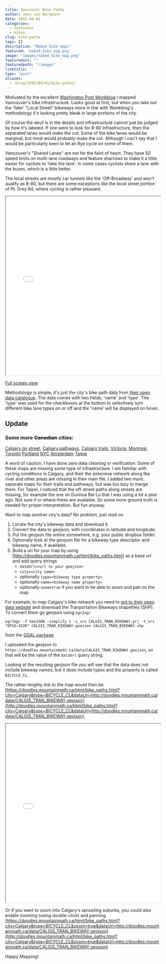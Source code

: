 ```yaml
---
title: Vancouver Bike Paths
author: Jens von Bergmann
date: 2015-04-01
categories:
  - Vancouver
  - bikes
slug: bike-paths
tags: []
description: "Naked bike maps"
featured: 'naked_bike_map.png'
image: "images/naked_bike_map.png"
featuredalt: ""
featuredpath: "/images"
linktitle: ''
type: "post"
aliases:
  - /blog/2015/04/01/bike-paths/
---
```






Motivated by the excellent [Washington Post Wonkblog](https://www.washingtonpost.com/blogs/wonkblog/wp/2015/04/01/bleak-maps-of-how-cities-look-using-only-their-bike-lanes/) I
mapped Vancouver's bike infrastructure. Looks good at first, but when you take out the 'fake' "Local Street" bikeways more in line with Wonkblog's methodology it's looking pretty
bleak in large portions of the city.

Of course the devil is in the details and infrastructure cannot just be judged by how it's labeled. If one were to look for 8-80 infrastructure, then the separated lanes
would make the cut. Some of the bike lanes would be marginal, but most would probably make the cut. Although I can't say that I would be particularly keen to let an 8yo cycle on
some of them.

Vancouver's "Shared Lanes" are not for the faint of heart. They have 50 speed limits on multi-lane roadways
and feature sharrows to make it a little easier for cyclists to 'take the lane'. In some cases cyclists share a lane with
the buses, which is a little better.

The local streets are mostly car tunnels like the 'Off-Broadway' and won't qualify as 8-80, but there are some exceptions like
the local street portion of Pt. Grey Rd, where cycling is rather pleasant.

<iframe src="/html/bike_paths.html?fh=50&nh=true" width="100%" height="580"></iframe>

[Full screen view](/html/bike_paths.html)

Methodology is simple, it's just the city's bike path data from [their open data catalogue](https://vancouver.ca/your-government/open-data-catalogue.aspx). The data
comes with two fields, 'name' and 'type'. The 'type' was used for the checkboxes at the bottom to selectively turn different
bike lane types on or off and the 'name' will be displayed on hover.

## Update

### Some more <strike>Canadian</strike> cities:

[Calgary on street](https://doodles.mountainmath.ca/html/bike_paths.html?city=Calgary,street&type=BICYCLE_CL&dataUrl=http://doodles.mountainmath.ca/data/CALGIS_TRAN_BIKEWAY.geojson),
[Calgary pathways](https://doodles.mountainmath.ca/html/bike_paths.html?city=Calgary,pathways&type=PRIORITY&name=LOCATION_D&dataUrl=http://doodles.mountainmath.ca/data/YYC_Path_BikeRoutes.geojson),
[Calgary trails](https://doodles.mountainmath.ca/html/bike_paths.html?city=Calgary,trails&type=TYPE_DESCR&name=LOCATION_D&dataUrl=http://doodles.mountainmath.ca/data/YYC_Trail_BikeRoutes.geojson),
[Victoria](https://doodles.mountainmath.ca/html/bike_paths.html?city=Victoria&type=FullDescr&dataUrl=http://doodles.mountainmath.ca/data/VicBikeRoutes.geojson),
[Montreal](https://doodles.mountainmath.ca/html/bike_paths.html?city=Montreal&name=PROJET_NOM&dataUrl=http://doodles.mountainmath.ca/data/MontrealBikeRoutes.geojson),
[Toronto](https://doodles.mountainmath.ca/html/bike_paths.html?city=Toronto&type=CP_TYPE&dataUrl=http://doodles.mountainmath.ca/data/TorontoBikeRoutes.geojson)
[Portland](https://doodles.mountainmath.ca/html/bike_paths.html?city=Portland&type=FACILITYDE&name=SEGMENTNAM&dataUrl=http://doodles.mountainmath.ca/data/PDXBikeRoutes.geojson)
[NYC](https://doodles.mountainmath.ca/html/bike_paths.html?city=NYC&type=TF_Facilit&name=Street&fh=65&dataUrl=http://doodles.mountainmath.ca/data/NYCBikeRoutes.geojson)
[Amsterdam](https://doodles.mountainmath.ca/html/bike_paths.html?city=Amsterdam&type=HIGHWAY&name=WIDTH&dataUrl=http://doodles.mountainmath.ca/data/AmsterdamBikeRoutes.geojson)
[Taipei](https://doodles.mountainmath.ca/html/bike_paths.html?city=Taipei&name=RDNAME&dataUrl=http://doodles.mountainmath.ca/data/TPEBikeRoutes.geojson)

A word of caution. I have done zero data cleaning or verification. Some of these maps are missing some type of infrastructure.
I am familiar with cycling conditions in Calgary, and their the extensive network along the river and other areas are missing in their main file.
I added two more separate maps for their trails and pathways, but was too lazy to merge them. For Taipei, I noticed that
the off-street paths along streets are missing, for example the one on Dunhua Bei Lu that I was using a lot a year ago. Not sure if or where these are available.
So some more ground truth is needed for proper interpretation. But fun anyway.

Want to map another city's data? No problem, just read on.
<!-- more -->

1. Locate the city's bikeway data and download it.
2. Convert the data to geojson, with coordinates in latitude and longitude.
3. Put the geojson file online somewhere, e.g. your public dropbox folder.
4. Optionally look at the geojson file for a bikeway type descriptor and bikeway name, if available.
5. Build a url for your map by using [http://doodles.mountainmath.ca/html/bike_paths.html] as a base url and add query strings
    * `dataUrl=<url to your geojson>`
    * `city=<city name>`
    * optionally `type=<bikeway type property>`
    * optionally `name=<bikeway name property>`
    * optionally `zoom=true` if you want to be able to zoom and pan on the map


For example, to map Calgary's bike network you need to [got to their open data website](https://data.calgary.ca/opendata/Pages/DatasetListingAlphabetical.aspx#C) and
download the Tranportation Bikeways shapefiles (SHP). To convert them go geojson using `ogr2ogr`

    ogr2ogr -f GeoJSON -simplify 1 -s_srs CALGIS_TRAN_BIKEWAY.prj -t_srs "EPSG:4326" CALGIS_TRAN_BIKEWAY.geojson CALGIS_TRAN_BIKEWAY.shp

from the [GDAL package](https://trac.osgeo.org/gdal/wiki/DownloadingGdalBinaries).

I uploaded the geojson to `https://doodles.mountainmath.ca/data/CALGIS_TRAN_BIKEWAY.geojson`, so that will be the value of the `dataUrl` query string.

Looking at the resulting geojson file you will see that the data does not include bikeway names, but it does include
types and the property is called `BICYCLE_CL`.

The rather lengthy link to the map would then be
[https://doodles.mountainmath.ca/html/bike_paths.html?city=Calgary&type=BICYCLE_CL&dataUrl=http://doodles.mountainmath.ca/data/CALGIS_TRAN_BIKEWAY.geojson](http://doodles.mountainmath.ca/html/bike_paths.html?city=Calgary&type=BICYCLE_CL&dataUrl=http://doodles.mountainmath.ca/data/CALGIS_TRAN_BIKEWAY.geojson)

<iframe src="/html/bike_paths.html?city=Calgary&type=BICYCLE_CL&fh=50&nh=true&dataUrl=/data/CALGIS_TRAN_BIKEWAY.geojson" width="100%" height="580"></iframe>


Or if you want to zoom into Calgary's sprawling suburbs, you could also enable zooming (using double-click) and panning
[https://doodles.mountainmath.ca/html/bike_paths.html?city=Calgary&type=BICYCLE_CL&zoom=true&dataUrl=http://doodles.mountainmath.ca/data/CALGIS_TRAN_BIKEWAY.geojson](http://doodles.mountainmath.ca/html/bike_paths.html?city=Calgary&type=BICYCLE_CL&zoom=true&dataUrl=http://doodles.mountainmath.ca/data/CALGIS_TRAN_BIKEWAY.geojson)



Happy Mapping!
